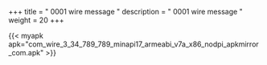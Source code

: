 +++
title = " 0001 wire message "
description = " 0001 wire message "
weight = 20
+++

{{< myapk apk="com_wire_3_34_789_789_minapi17_armeabi_v7a_x86_nodpi_apkmirror_com.apk" >}}
